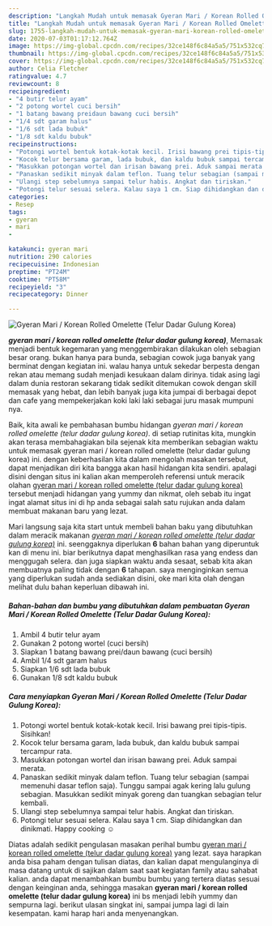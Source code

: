```yaml
---
description: "Langkah Mudah untuk memasak Gyeran Mari / Korean Rolled Omelette (Telur Dadar Gulung Korea) yang Lezat Sekali"
title: "Langkah Mudah untuk memasak Gyeran Mari / Korean Rolled Omelette (Telur Dadar Gulung Korea) yang Lezat Sekali"
slug: 1755-langkah-mudah-untuk-memasak-gyeran-mari-korean-rolled-omelette-telur-dadar-gulung-korea-yang-lezat-sekali
date: 2020-07-03T01:17:12.764Z
image: https://img-global.cpcdn.com/recipes/32ce148f6c84a5a5/751x532cq70/gyeran-mari-korean-rolled-omelette-telur-dadar-gulung-korea-foto-resep-utama.jpg
thumbnail: https://img-global.cpcdn.com/recipes/32ce148f6c84a5a5/751x532cq70/gyeran-mari-korean-rolled-omelette-telur-dadar-gulung-korea-foto-resep-utama.jpg
cover: https://img-global.cpcdn.com/recipes/32ce148f6c84a5a5/751x532cq70/gyeran-mari-korean-rolled-omelette-telur-dadar-gulung-korea-foto-resep-utama.jpg
author: Celia Fletcher
ratingvalue: 4.7
reviewcount: 8
recipeingredient:
- "4 butir telur ayam"
- "2 potong wortel cuci bersih"
- "1 batang bawang preidaun bawang cuci bersih"
- "1/4 sdt garam halus"
- "1/6 sdt lada bubuk"
- "1/8 sdt kaldu bubuk"
recipeinstructions:
- "Potongi wortel bentuk kotak-kotak kecil. Irisi bawang prei tipis-tipis. Sisihkan!"
- "Kocok telur bersama garam, lada bubuk, dan kaldu bubuk sampai tercampur rata."
- "Masukkan potongan wortel dan irisan bawang prei. Aduk sampai merata."
- "Panaskan sedikit minyak dalam teflon. Tuang telur sebagian (sampai memenuhi dasar teflon saja). Tunggu sampai agak kering lalu gulung sebagian. Masukkan sedikit minyak goreng dan tuangkan sebagian telur kembali."
- "Ulangi step sebelumnya sampai telur habis. Angkat dan tiriskan."
- "Potongi telur sesuai selera. Kalau saya 1 cm. Siap dihidangkan dan dinikmati. Happy cooking ☺"
categories:
- Resep
tags:
- gyeran
- mari
- 

katakunci: gyeran mari  
nutrition: 290 calories
recipecuisine: Indonesian
preptime: "PT24M"
cooktime: "PT58M"
recipeyield: "3"
recipecategory: Dinner

---
```



![Gyeran Mari / Korean Rolled Omelette (Telur Dadar Gulung Korea)](https://img-global.cpcdn.com/recipes/32ce148f6c84a5a5/751x532cq70/gyeran-mari-korean-rolled-omelette-telur-dadar-gulung-korea-foto-resep-utama.jpg)

<b><i>gyeran mari / korean rolled omelette (telur dadar gulung korea)</i></b>, Memasak menjadi bentuk kegemaran yang menggembirakan dilakukan oleh sebagian besar orang. bukan hanya para bunda, sebagian cowok juga banyak yang berminat dengan kegiatan ini. walau hanya untuk sekedar berpesta dengan rekan atau memang sudah menjadi kesukaan dalam dirinya. tidak asing lagi dalam dunia restoran sekarang tidak sedikit ditemukan cowok dengan skill memasak yang hebat, dan lebih banyak juga kita jumpai di berbagai depot dan cafe yang mempekerjakan koki laki laki sebagai juru masak mumpuni nya.

Baik, kita awali ke pembahasan bumbu hidangan <i>gyeran mari / korean rolled omelette (telur dadar gulung korea)</i>. di setiap rutinitas kita, mungkin akan terasa membahagiakan bila sejenak kita memberikan sebagian waktu untuk memasak gyeran mari / korean rolled omelette (telur dadar gulung korea) ini. dengan keberhasilan kita dalam mengolah masakan tersebut, dapat menjadikan diri kita bangga akan hasil hidangan kita sendiri. apalagi disini dengan situs ini kalian akan memperoleh referensi untuk meracik olahan <u>gyeran mari / korean rolled omelette (telur dadar gulung korea)</u> tersebut menjadi hidangan yang yummy dan nikmat, oleh sebab itu ingat ingat alamat situs ini di hp anda sebagai salah satu rujukan anda dalam membuat makanan baru yang lezat.




Mari langsung saja kita start untuk membeli bahan baku yang dibutuhkan dalam meracik makanan <u><i>gyeran mari / korean rolled omelette (telur dadar gulung korea)</i></u> ini. seenggaknya diperlukan <b>6</b> bahan bahan yang diperuntuk kan di menu ini. biar berikutnya dapat menghasilkan rasa yang endess dan menggugah selera. dan juga siapkan waktu anda sesaat, sebab kita akan membuatnya paling tidak dengan <b>6</b> tahapan. saya menginginkan semua yang diperlukan sudah anda sediakan disini, oke mari kita olah dengan melihat dulu bahan keperluan dibawah ini.

<!--inarticleads1-->

##### Bahan-bahan dan bumbu yang dibutuhkan dalam pembuatan Gyeran Mari / Korean Rolled Omelette (Telur Dadar Gulung Korea):

1. Ambil 4 butir telur ayam
1. Gunakan 2 potong wortel (cuci bersih)
1. Siapkan 1 batang bawang prei/daun bawang (cuci bersih)
1. Ambil 1/4 sdt garam halus
1. Siapkan 1/6 sdt lada bubuk
1. Gunakan 1/8 sdt kaldu bubuk




<!--inarticleads2-->

##### Cara menyiapkan Gyeran Mari / Korean Rolled Omelette (Telur Dadar Gulung Korea):

1. Potongi wortel bentuk kotak-kotak kecil. Irisi bawang prei tipis-tipis. Sisihkan!
1. Kocok telur bersama garam, lada bubuk, dan kaldu bubuk sampai tercampur rata.
1. Masukkan potongan wortel dan irisan bawang prei. Aduk sampai merata.
1. Panaskan sedikit minyak dalam teflon. Tuang telur sebagian (sampai memenuhi dasar teflon saja). Tunggu sampai agak kering lalu gulung sebagian. Masukkan sedikit minyak goreng dan tuangkan sebagian telur kembali.
1. Ulangi step sebelumnya sampai telur habis. Angkat dan tiriskan.
1. Potongi telur sesuai selera. Kalau saya 1 cm. Siap dihidangkan dan dinikmati. Happy cooking ☺




Diatas adalah sedikit pengulasan masakan perihal bumbu <u>gyeran mari / korean rolled omelette (telur dadar gulung korea)</u> yang lezat. saya harapkan anda bisa paham dengan tulisan diatas, dan kalian dapat mengulanginya di masa datang untuk di sajikan dalam saat saat kegiatan family atau sahabat kalian. anda dapat menambahkan bumbu bumbu yang tertera diatas sesuai dengan keinginan anda, sehingga masakan <b>gyeran mari / korean rolled omelette (telur dadar gulung korea)</b> ini bs menjadi lebih yummy dan sempurna lagi. berikut ulasan singkat ini, sampai jumpa lagi di lain kesempatan. kami harap hari anda menyenangkan.
